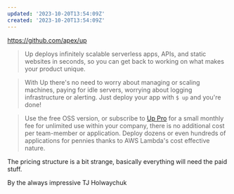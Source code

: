 ```yaml
---
updated: '2023-10-20T13:54:09Z'
created: '2023-10-20T13:54:09Z'
---
```

https://github.com/apex/up

> Up deploys infinitely scalable serverless apps, APIs, and static websites in seconds, so you can get back to working on what makes your product unique.

> With Up there's no need to worry about managing or scaling machines, paying for idle servers, worrying about logging infrastructure or alerting. Just deploy your app with `$ up` and you're done!

> Use the free OSS version, or subscribe to [Up Pro](https://github.com/apex/up#pro-features) for a small monthly fee for unlimited use within your company, there is no additional cost per team-member or application. Deploy dozens or even hundreds of applications for pennies thanks to AWS Lambda's cost effective nature.

The pricing structure is a bit strange, basically everything will need the paid stuff.

By the always impressive TJ Holwaychuk